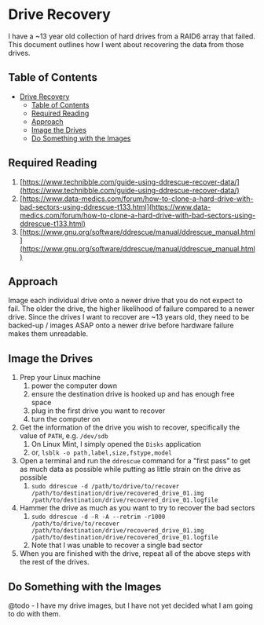 # Drive Recovery <!-- omit in toc -->

I have a ~13 year old collection of hard drives from a RAID6 array that failed.  This document outlines how I went about recovering the data from those drives.

## Table of Contents <!-- omit in toc -->

- [Drive Recovery](#drive-recovery)
  - [Table of Contents](#table-of-contents)
  - [Required Reading](#required-reading)
  - [Approach](#approach)
  - [Image the Drives](#image-the-drives)
  - [Do Something with the Images](#do-something-with-the-images)

## Required Reading

1. [https://www.technibble.com/guide-using-ddrescue-recover-data/](https://www.technibble.com/guide-using-ddrescue-recover-data/)
1. [https://www.data-medics.com/forum/how-to-clone-a-hard-drive-with-bad-sectors-using-ddrescue-t133.html](https://www.data-medics.com/forum/how-to-clone-a-hard-drive-with-bad-sectors-using-ddrescue-t133.html)
1. [https://www.gnu.org/software/ddrescue/manual/ddrescue_manual.html](https://www.gnu.org/software/ddrescue/manual/ddrescue_manual.html)

## Approach

Image each individual drive onto a newer drive that you do not expect to fail.  The older the drive, the higher likelihood of failure compared to a newer drive.  Since the drives I want to recover are ~13 years old, they need to be backed-up / images ASAP onto a newer drive before hardware failure makes them unreadable.

## Image the Drives

1. Prep your Linux machine
    1. power the computer down
    1. ensure the destination drive is hooked up and has enough free space
    1. plug in the first drive you want to recover
    1. turn the computer on
1. Get the information of the drive you wish to recover, specifically the value of `PATH`, e.g. `/dev/sdb`
    1. On Linux Mint, I simply opened the `Disks` application
    1. or, `lsblk -o path,label,size,fstype,model`
1. Open a terminal and run the `ddrescue` command for a "first pass" to get as much data as possible while putting as little strain on the drive as possible
    1. `sudo ddrescue -d /path/to/drive/to/recover /path/to/destination/drive/recovered_drive_01.img /path/to/destination/drive/recovered_drive_01.logfile`
1. Hammer the drive as much as you want to try to recover the bad sectors
    1. `sudo ddrescue -d -R -A --retrim -r1000 /path/to/drive/to/recover /path/to/destination/drive/recovered_drive_01.img /path/to/destination/drive/recovered_drive_01.logfile`
    1. Note that I was unable to recover a single bad sector
1. When you are finished with the drive, repeat all of the above steps with the rest of the drives.

## Do Something with the Images

@todo - I have my drive images, but I have not yet decided what I am going to do with them.

